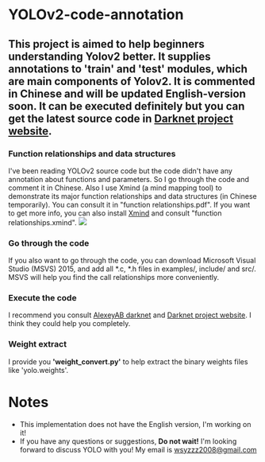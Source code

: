 # YOLOv2-code-annotation #
## This project is aimed to help beginners understanding Yolov2 better. It supplies annotations to 'train' and 'test' modules, which are main components of Yolov2. It is commented in Chinese and will be updated English-version soon. It can be executed definitely but you can get the latest source code in [Darknet project website](http://pjreddie.com/darknet). ##

### Function relationships and data structures ###
I've been reading YOLOv2 source code but the code didn't have any annotation about functions and parameters. So I go through the code and comment it in Chinese. Also I use Xmind (a mind mapping tool) to demonstrate its major function relationships and data structures (in Chinese temporarily). You can consult it in "function relationships.pdf". If you want to get more info, you can also install [Xmind](http://www.xmind.net) and consult "function relationships.xmind".
![](https://github.com/wsyzzz/YOLOv2-code-annotation/blob/master/function%20relationships.jpg)

### Go through the code ###
If you also want to go through the code, you can download Microsoft Visual Studio (MSVS) 2015, and add all *.c, *.h files in examples/, include/ and src/. MSVS will help you find the call relationships more conveniently.

### Execute the code ###
I recommend you consult [AlexeyAB darknet](https://github.com/AlexeyAB/darknet) and [Darknet project website](http://pjreddie.com/darknet). I think they could help you completely.

### Weight extract ###
I provide you **'weight_convert.py'** to help extract the binary weights files like 'yolo.weights'.

# Notes #
- This implementation does not have the English version, I'm working on it!
- If you have any questions or suggestions, **Do not wait!** I'm looking forward to discuss YOLO with you! My email is wsyzzz2008@gmail.com


